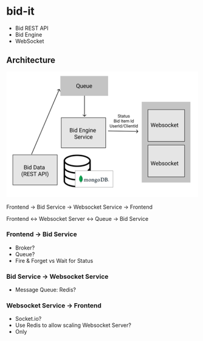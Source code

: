 # bid-it

- Bid REST API
- Bid Engine
- WebSocket

## Architecture

![Architecture](assets/bid-it-architecture.png)

Frontend -> Bid Service -> Websocket Service -> Frontend

Frontend <-> Websocket Server <-> Queue -> Bid Service

### Frontend -> Bid Service

- Broker?
- Queue?
- Fire & Forget vs Wait for Status

### Bid Service -> Websocket Service

- Message Queue: Redis?

### Websocket Service -> Frontend

- Socket.io?
- Use Redis to allow scaling Websocket Server?
- Only
